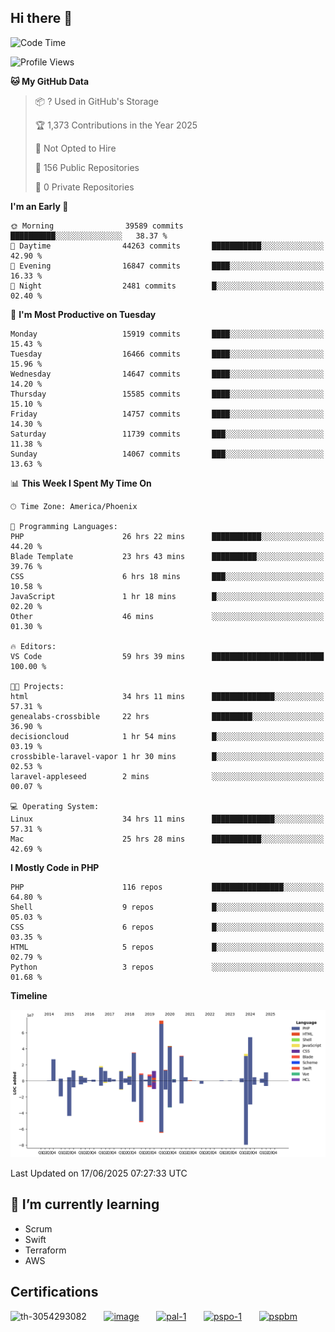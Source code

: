 ## Hi there 👋

<!--START_SECTION:waka-->
![Code Time](http://img.shields.io/badge/Code%20Time-11%2C231%20hrs%2047%20mins-blue)

![Profile Views](http://img.shields.io/badge/Profile%20Views-16-blue)

**🐱 My GitHub Data** 

> 📦 ? Used in GitHub's Storage 
 > 
> 🏆 1,373 Contributions in the Year 2025
 > 
> 🚫 Not Opted to Hire
 > 
> 📜 156 Public Repositories 
 > 
> 🔑 0 Private Repositories 
 > 
**I'm an Early 🐤** 

```text
🌞 Morning                39589 commits       ██████████░░░░░░░░░░░░░░░   38.37 % 
🌆 Daytime                44263 commits       ███████████░░░░░░░░░░░░░░   42.90 % 
🌃 Evening                16847 commits       ████░░░░░░░░░░░░░░░░░░░░░   16.33 % 
🌙 Night                  2481 commits        █░░░░░░░░░░░░░░░░░░░░░░░░   02.40 % 
```
📅 **I'm Most Productive on Tuesday** 

```text
Monday                   15919 commits       ████░░░░░░░░░░░░░░░░░░░░░   15.43 % 
Tuesday                  16466 commits       ████░░░░░░░░░░░░░░░░░░░░░   15.96 % 
Wednesday                14647 commits       ████░░░░░░░░░░░░░░░░░░░░░   14.20 % 
Thursday                 15585 commits       ████░░░░░░░░░░░░░░░░░░░░░   15.10 % 
Friday                   14757 commits       ████░░░░░░░░░░░░░░░░░░░░░   14.30 % 
Saturday                 11739 commits       ███░░░░░░░░░░░░░░░░░░░░░░   11.38 % 
Sunday                   14067 commits       ███░░░░░░░░░░░░░░░░░░░░░░   13.63 % 
```


📊 **This Week I Spent My Time On** 

```text
🕑︎ Time Zone: America/Phoenix

💬 Programming Languages: 
PHP                      26 hrs 22 mins      ███████████░░░░░░░░░░░░░░   44.20 % 
Blade Template           23 hrs 43 mins      ██████████░░░░░░░░░░░░░░░   39.76 % 
CSS                      6 hrs 18 mins       ███░░░░░░░░░░░░░░░░░░░░░░   10.58 % 
JavaScript               1 hr 18 mins        █░░░░░░░░░░░░░░░░░░░░░░░░   02.20 % 
Other                    46 mins             ░░░░░░░░░░░░░░░░░░░░░░░░░   01.30 % 

🔥 Editors: 
VS Code                  59 hrs 39 mins      █████████████████████████   100.00 % 

🐱‍💻 Projects: 
html                     34 hrs 11 mins      ██████████████░░░░░░░░░░░   57.31 % 
genealabs-crossbible     22 hrs              █████████░░░░░░░░░░░░░░░░   36.90 % 
decisioncloud            1 hr 54 mins        █░░░░░░░░░░░░░░░░░░░░░░░░   03.19 % 
crossbible-laravel-vapor 1 hr 30 mins        █░░░░░░░░░░░░░░░░░░░░░░░░   02.53 % 
laravel-appleseed        2 mins              ░░░░░░░░░░░░░░░░░░░░░░░░░   00.07 % 

💻 Operating System: 
Linux                    34 hrs 11 mins      ██████████████░░░░░░░░░░░   57.31 % 
Mac                      25 hrs 28 mins      ███████████░░░░░░░░░░░░░░   42.69 % 
```

**I Mostly Code in PHP** 

```text
PHP                      116 repos           ████████████████░░░░░░░░░   64.80 % 
Shell                    9 repos             █░░░░░░░░░░░░░░░░░░░░░░░░   05.03 % 
CSS                      6 repos             █░░░░░░░░░░░░░░░░░░░░░░░░   03.35 % 
HTML                     5 repos             █░░░░░░░░░░░░░░░░░░░░░░░░   02.79 % 
Python                   3 repos             ░░░░░░░░░░░░░░░░░░░░░░░░░   01.68 % 
```



**Timeline**

![Lines of Code chart](https://raw.githubusercontent.com/mikebronner/mikebronner/master/assets/bar_graph.png)


 Last Updated on 17/06/2025 07:27:33 UTC
<!--END_SECTION:waka-->

<!--
**mikebronner/mikebronner** is a ✨ _special_ ✨ repository because its `README.md` (this file) appears on your GitHub profile.

Here are some ideas to get you started:

- 🔭 I’m currently working on ...
- 🌱 I’m currently learning ...
- 👯 I’m looking to collaborate on ...
- 🤔 I’m looking for help with ...
- 💬 Ask me about ...
- 📫 How to reach me: ...
- 😄 Pronouns: ...
- ⚡ Fun fact: ...
-->

## 🌱 I’m currently learning

- Scrum
- Swift
- Terraform
- AWS

## Certifications

![th-3054293082](https://user-images.githubusercontent.com/1791050/208267034-c5006f82-ae89-41eb-9478-7106c5aba070.jpg)
&nbsp;&nbsp;&nbsp;&nbsp;&nbsp;
[![image](https://images.credly.com/size/100x100/images/a2790314-008a-4c3d-9553-f5e84eb359ba/image.png)](https://www.credly.com/users/mike-bronner)
&nbsp;&nbsp;&nbsp;&nbsp;&nbsp;
[![pal-1](https://images.credly.com/size/100x100/images/78c772ee-6b3c-4348-ac66-58ac5a2cf581/image.png)](https://www.credly.com/users/mike-bronner)
&nbsp;&nbsp;&nbsp;&nbsp;&nbsp;
[![pspo-1](https://images.credly.com/size/100x100/images/591762c5-fae7-49c6-b326-e1756979928d/image.png)](https://www.credly.com/users/mike-bronner)
&nbsp;&nbsp;&nbsp;&nbsp;&nbsp;
[![pspbm](https://images.credly.com/size/100x100/images/55a21a78-59af-4294-810e-e4014e9ca1be/image.png)](https://www.credly.com/users/mike-bronner)

